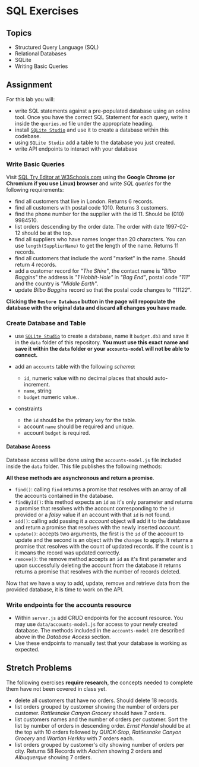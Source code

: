 # SQL Exercises

## Topics

- Structured Query Language (SQL)
- Relational Databases
- SQLite
- Writing Basic Queries

## Assignment

For this lab you will:

- write SQL statements against a pre-populated database using an online tool. Once you have the correct SQL Statement for each query, write it inside the `queries.md` file under the appropriate heading.
- install [`SQLite Studio`](https://sqlitestudio.pl/index.rvt) and use it to create a database within this codebase.
- using `SQLite Studio` add a table to the database you just created.
- write API endpoints to interact with your database

### Write Basic Queries

Visit [SQL Try Editor at W3Schools.com](https://www.w3schools.com/Sql/tryit.asp?filename=trysql_select_top) using the **Google Chrome (or Chromium if you use Linux) browser** and write _SQL queries_ for the following requirements:

- find all customers that live in London. Returns 6 records.
- find all customers with postal code 1010. Returns 3 customers.
- find the phone number for the supplier with the id 11. Should be (010) 9984510.
- list orders descending by the order date. The order with date 1997-02-12 should be at the top.
- find all suppliers who have names longer than 20 characters. You can use `length(SupplierName)` to get the length of the name. Returns 11 records.
- find all customers that include the word "market" in the name. Should return 4 records.
- add a customer record for _"The Shire"_, the contact name is _"Bilbo Baggins"_ the address is _"1 Hobbit-Hole"_ in _"Bag End"_, postal code _"111"_ and the country is _"Middle Earth"_.
- update _Bilbo Baggins_ record so that the postal code changes to _"11122"_.

**Clicking the `Restore Database` button in the page will repopulate the database with the original data and discard all changes you have made**.

### Create Database and Table

- use [`SQLite Studio`](https://sqlitestudio.pl/index.rvt) to create a database, name it `budget.db3` and save it in the `data` folder of this repository. **You must use this exact name and save it within the `data` folder or your `accounts-model` will not be able to connect.**
- add an `accounts` table with the following _schema_:

  - `id`, numeric value with no decimal places that should auto-increment.
  - `name`, string
  - `budget` numeric value..

- constraints
  - the `id` should be the primary key for the table.
  - account `name` should be required and unique.
  - account `budget` is required. 

#### Database Access

Database access will be done using the `accounts-model.js` file included inside the `data` folder. This file publishes the following methods:

**All these methods are asynchronous and return a promise**.

- `find()`: calling `find` returns a promise that resolves with an array of all the accounts contained in the database.
- `findById()`: this method expects an `id` as it's only parameter and returns a promise that resolves with the account corresponding to the `id` provided or a _falsy_ value if an account with that `id` is not found.
- `add()`: calling add passing it a _account_ object will add it to the database and return a promise that resolves with the newly inserted _account_.
- `update()`: accepts two arguments, the first is the `id` of the account to update and the second is an object with the `changes` to apply. It returns a promise that resolves with the count of updated records. If the count is `1` it means the record was updated correctly.
- `remove()`: the remove method accepts an `id` as it's first parameter and upon successfully deleting the account from the database it returns returns a promise that resolves with the number of records deleted.

Now that we have a way to add, update, remove and retrieve data from the provided database, it is time to work on the API.

### Write endpoints for the accounts resource

- Within `server.js` add CRUD endpoints for the account resource. You may use `data/accounts-model.js` for access to your newly created database. The methods included in the `accounts-model` are described above in the _Database Access_ section.
- Use these endpoints to manually test that your database is working as expected.

## Stretch Problems

The following exercises **require research**, the concepts needed to complete them have not been covered in class yet.

- delete all customers that have no orders. Should delete 18 records.
- list orders grouped by customer showing the number of orders per customer. _Rattlesnake Canyon Grocery_ should have 7 orders.
- list customers names and the number of orders per customer. Sort the list by number of orders in descending order. _Ernst Handel_ should be at the top with 10 orders followed by _QUICK-Stop_, _Rattlesnake Canyon Grocery_ and _Wartian Herkku_ with 7 orders each.
- list orders grouped by customer's city showing number of orders per city. Returns 58 Records with _Aachen_ showing 2 orders and _Albuquerque_ showing 7 orders.
